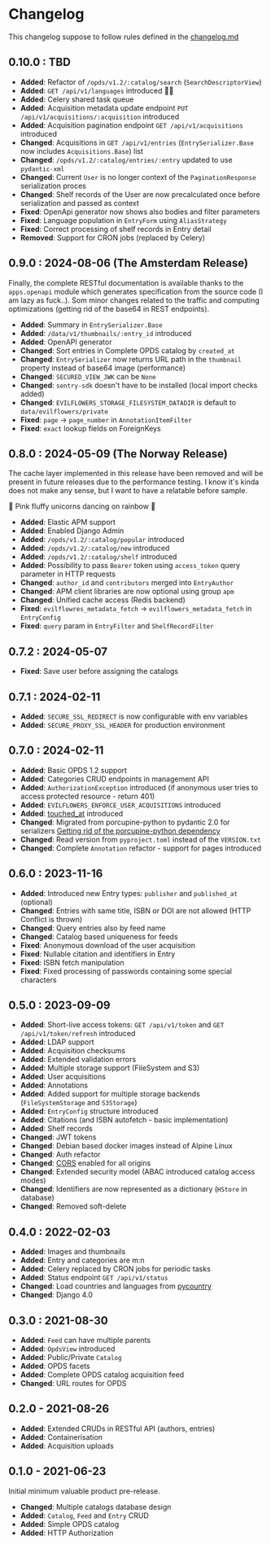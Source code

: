 # Changelog

This changelog suppose to follow rules defined in the [changelog.md](https://changelog.md)

## 0.10.0 : TBD

- **Added**: Refactor of `/opds/v1.2/:catalog/search` (`SearchDescriptorView`)
- **Added**: `GET /api/v1/languages` introduced 🤷‍♂️
- **Added**: Celery shared task queue
- **Added**: Acquisition metadata update endpoint `PUT /api/v1/acquisitions/:acquisition` introduced
- **Added**: Acquisition pagination endpoint `GET /api/v1/acquisitions` introduced
- **Changed**: Acquisitions in `GET /api/v1/entries` (`EntrySerializer.Base` now includes `Acquisitions.Base`) list
- **Changed**: `/opds/v1.2/:catalog/entries/:entry` updated to use `pydantic-xml`
- **Changed**: Current `User` is no longer context of the `PaginationResponse` serialization proces
- **Changed**: Shelf records of the User are now precalculated once before serialization and passed as context
- **Fixed**: OpenApi generator now shows also bodies and filter parameters
- **Fixed**: Language population in `EntryForm` using `AliasStrategy`
- **Fixed**: Correct processing of shelf records in Entry detail
- **Removed**: Support for CRON jobs (replaced by Celery)

## 0.9.0 : 2024-08-06 (The Amsterdam Release)

Finally, the complete RESTful documentation is available thanks to the `apps.openapi` module which generates
specification from the source code (I am lazy as fuck..). Som minor changes related to the traffic and computing
optimizations (getting rid of the base64 in REST endpoints).

- **Added**: Summary in `EntrySerializer.Base`
- **Added**: `/data/v1/thumbnails/:entry_id` introduced
- **Added**: OpenAPI generator
- **Changed**: Sort entries in Complete OPDS catalog by `created_at`
- **Changed**: `EntrySerializer` now returns URL path in the `thumbnail` property instead of base64 image (performance)
- **Changed**: `SECURED_VIEW_JWK` can be `None`
- **Changed**: `sentry-sdk` doesn't have to be installed (local import checks added)
- **Changed**: `EVILFLOWERS_STORAGE_FILESYSTEM_DATADIR` is default  to `data/evilflowers/private`
- **Fixed**: `page` -> `page_number` in `AnnotationItemFilter`
- **Fixed**: `exact` lookup fields on ForeignKeys

## 0.8.0 : 2024-05-09 (The Norway Release)

The cache layer implemented in this release have been removed and will be present in future releases due to the
performance testing. I know it's kinda does not make any sense, but I want to have a relatable before sample.

🌈 Pink fluffy unicorns dancing on rainbow 🌈

- **Added**: Elastic APM support
- **Added**: Enabled Django Admin
- **Added**: `/opds/v1.2/:catalog/popular` introduced
- **Added**: `/opds/v1.2/:catalog/new` introduced
- **Added**: `/opds/v1.2/:catalog/shelf` introduced
- **Added**: Possibility to pass `Bearer` token using `access_token` query parameter in HTTP requests
- **Changed**: `author_id` and `contributors` merged into `EntryAuthor`
- **Changed**: APM client libraries are now optional using group `apm`
- **Changed**: Unified cache access (Redis backend)
- **Fixed**: `evilflowres_metadata_fetch` -> `evilflowers_metadata_fetch` in `EntryConfig`
- **Fixed**: `query` param in `EntryFilter` and `ShelfRecordFilter`

## 0.7.2 : 2024-05-07

- **Fixed**: Save user before assigning the catalogs

## 0.7.1 : 2024-02-11

- **Added**: `SECURE_SSL_REDIRECT` is now configurable with env variables
- **Added**: `SECURE_PROXY_SSL_HEADER` for production environment

## 0.7.0 : 2024-02-11

- **Added**: Basic OPDS 1.2 support
- **Added**: Categories CRUD endpoints in management API
- **Added**: `AuthorizationException` introduced (if anonymous user tries to access protected resource - return 401)
- **Added**: `EVILFLOWERS_ENFORCE_USER_ACQUISITIONS` introduced
- **Added**: [touched_at](https://github.com/EvilFlowersCatalog/EvilFlowersCatalog/issues/1) introduced
- **Changed**: Migrated from porcupine-python to pydantic 2.0 for serializers
[Getting rid of the porcupine-python dependency](https://github.com/EvilFlowersCatalog/EvilFlowersCatalog/issues/23)
- **Changed**: Read version from `pyproject.toml` instead of the `VERSION.txt`
- **Changed**: Complete `Annotation` refactor - support for pages introduced

## 0.6.0 : 2023-11-16

- **Added**: Introduced new Entry types: `publisher` and `published_at` (optional)
- **Changed**: Entries with same title, ISBN or DOI are not allowed (HTTP Conflict is thrown)
- **Changed**: Query entries also by feed name
- **Changed**: Catalog based uniqueness for feeds
- **Fixed**: Anonymous download of the user acquisition
- **Fixed**: Nullable citation and identifiers in Entry
- **Fixed**: ISBN fetch manipulation
- **Fixed**: Fixed processing of passwords containing some special characters

## 0.5.0 : 2023-09-09

- **Added**: Short-live access tokens: `GET /api/v1/token` and `GET /api/v1/token/refresh` introduced
- **Added**: LDAP support
- **Added**: Acquisition checksums
- **Added**: Extended validation errors
- **Added**: Multiple storage support (FileSystem and S3)
- **Added**: User acquisitions
- **Added**: Annotations
- **Added**: Added support for multiple storage backends (`FileSystemStorage` and `S3Storage`)
- **Added**: `EntryConfig` structure introduced
- **Added**: Citations (and ISBN autofetch - basic implementation)
- **Added**: Shelf records
- **Changed**: JWT tokens
- **Changed**: Debian based docker images instead of Alpine Linux
- **Changed**: Auth refactor
- **Changed**: [CORS](https://developer.mozilla.org/en-US/docs/Web/HTTP/CORS) enabled for all origins
- **Changed**: Extended security model (ABAC introduced catalog access modes)
- **Changed**: Identifiers are now represented as a dictionary (`HStore` in database)
- **Changed**: Removed soft-delete

## 0.4.0 : 2022-02-03

- **Added**: Images and thumbnails
- **Added**: Entry and categories are m:n
- **Added**: Celery replaced by CRON jobs for periodic tasks
- **Added**: Status endpoint `GET /api/v1/status`
- **Changed**: Load countries and languages from [pycountry](https://github.com/flyingcircusio/pycountry)
- **Changed**: Django 4.0

## 0.3.0 : 2021-08-30

- **Added**: `Feed` can have multiple parents
- **Added**: `OpdsView` introduced
- **Added**: Public/Private `Catalog`
- **Added**: OPDS facets
- **Added**: Complete OPDS catalog acquisition feed
- **Changed**: URL routes for OPDS

## 0.2.0 - 2021-08-26

- **Added**: Extended CRUDs in RESTful API (authors, entries)
- **Added**: Containerisation
- **Added**: Acquisition uploads

## 0.1.0 - 2021-06-23

Initial minimum valuable product pre-release.

- **Changed**: Multiple catalogs database design
- **Added**: `Catalog`, `Feed` and `Entry` CRUD
- **Added**: Simple OPDS catalog
- **Added**: HTTP Authorization

